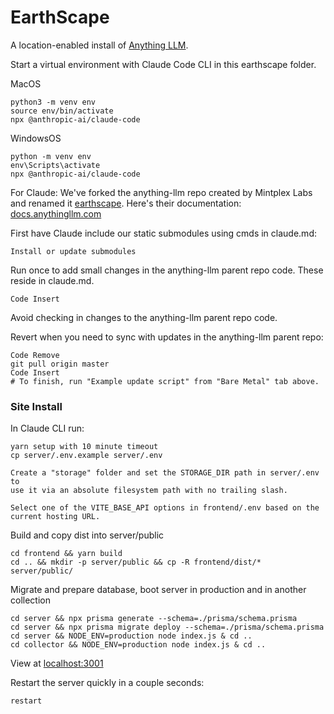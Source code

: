 # EarthScape

A location-enabled install of [Anything LLM](https://anythingllm.com).

Start a virtual environment with Claude Code CLI in this earthscape folder.

MacOS

	python3 -m venv env
	source env/bin/activate
	npx @anthropic-ai/claude-code

WindowsOS

	python -m venv env
	env\Scripts\activate
	npx @anthropic-ai/claude-code

For Claude: We've forked the anything-llm repo created by Mintplex Labs and renamed it [earthscape](https://github.com/modelearth/earthscape). Here's their documentation: [docs.anythingllm.com](https://docs.anythingllm.com/)


First have Claude include our static submodules using cmds in claude.md:

	Install or update submodules

Run once to add small changes in the anything-llm parent repo code. These reside in claude.md.

	Code Insert

Avoid checking in changes to the anything-llm parent repo code.

Revert when you need to sync with updates in the anything-llm parent repo:

	Code Remove
	git pull origin master
	Code Insert
	# To finish, run "Example update script" from "Bare Metal" tab above.

### Site Install

In Claude CLI run:

	yarn setup with 10 minute timeout
	cp server/.env.example server/.env

<!-- #4 in BARE_METAL.md -->

	Create a "storage" folder and set the STORAGE_DIR path in server/.env to
	use it via an absolute filesystem path with no trailing slash.

<!-- #5 in BARE_METAL.md -->

	Select one of the VITE_BASE_API options in frontend/.env based on the current hosting URL.

Build and copy dist into server/public

	cd frontend && yarn build
	cd .. && mkdir -p server/public && cp -R frontend/dist/* server/public/

Migrate and prepare database, boot server in production and in another collection

	cd server && npx prisma generate --schema=./prisma/schema.prisma
	cd server && npx prisma migrate deploy --schema=./prisma/schema.prisma
	cd server && NODE_ENV=production node index.js & cd ..
	cd collector && NODE_ENV=production node index.js & cd ..

View at [localhost:3001](http://localhost:3001)

Restart the server quickly in a couple seconds:

	restart